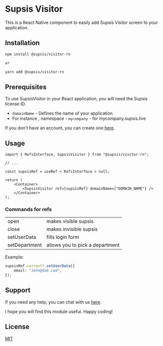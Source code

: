 # Supsis Visitor

This is a React Native component to easily add Supsis Visitor screen to your application.

## Installation

```sh
npm install @supsis/visitor-rn

or

yarn add @supsis/visitor-rn
```

## Prerequisites

To use SupsisVisitor in your React application, you will need the Supsis license ID.

-   `domainName` - Defines the name of your application
-   For instance , namespace - `mycompany` - for mycompany.supsis.live

If you don't have an account, you can create one [here](https://supsis.com/).

## Usage

```tsx
import { RefsInterface, SupsisVisitor } from "@supsis/visitor-rn";

// ...

const supsisRef = useRef < RefsInterface > null;

return (
	<Container>
		<SupsisVisitor ref={supsisRef} domainName={"DOMAIN_NAME"} />
	</Container>
);
```

### Commands for refs

<table>
<tr><td>open</td><td>makes visible supsis</td></tr>
<tr><td>close</td><td>makes invisible supsis</td></tr>
<tr><td>setUserData</td><td>fills login form</td></tr>
<tr><td>setDepartment</td><td>allows you to pick a department</td></tr>
</table>

Example:

```ts
supsisRef.current?.setUserData({
	email: "John@doe.com",
});
```

## Support

If you need any help, you can chat with us [here](https://supsis.com/).

I hope you will find this module useful. Happy coding!

## License

[MIT](./LICENSE)
